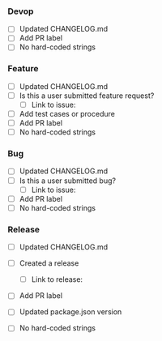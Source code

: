 <!-- NOTE: Remove the parts that's not relevant -->

### Devop

- [ ] Updated CHANGELOG.md
- [ ] Add PR label
- [ ] No hard-coded strings

### Feature

- [ ] Updated CHANGELOG.md
- [ ] Is this a user submitted feature request?
  - [ ] Link to issue:
- [ ] Add test cases or procedure
- [ ] Add PR label
- [ ] No hard-coded strings

### Bug

- [ ] Updated CHANGELOG.md
- [ ] Is this a user submitted bug?
  - [ ] Link to issue:
- [ ] Add PR label
- [ ] No hard-coded strings

### Release

- [ ] Updated CHANGELOG.md
- [ ] Created a release
  - [ ] Link to release:
- [ ] Add PR label
- [ ] Updated package.json version
- [ ] No hard-coded strings

